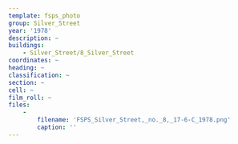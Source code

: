 ```yaml
---
template: fsps_photo
group: Silver_Street
year: '1978'
description: ~
buildings:
    - Silver_Street/8_Silver_Street
coordinates: ~
heading: ~
classification: ~
section: ~
cell: ~
film_roll: ~
files:
    -
        filename: 'FSPS_Silver_Street,_no._8,_17-6-C_1978.png'
        caption: ''
---
```

